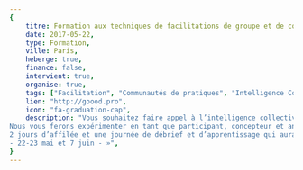 ```yaml
---
{
	titre: Formation aux techniques de facilitations de groupe et de communautés de pratiques,
	date: 2017-05-22,
	type: Formation,
	ville: Paris,
	heberge: true,
	finance: false,
	intervient: true,
	organise: true,
	tags: ["Facilitation", "Communautés de pratiques", "Intelligence Collective"],
	lien: "http://goood.pro",
	icon: "fa-graduation-cap",
	description: "Vous souhaitez faire appel à l’intelligence collective de votre équipe, vous voulez créer et animer des communautés de pratiques pour faire grandir vos équipes. 
Nous vous ferons expérimenter en tant que participant, concepteur et animateur, des outils d’intelligence collective. Nous vous transmettrons des clés pour créer et animer des communautés de pratiques.
2 jours d’affilée et une journée de débrief et d’apprentissage qui aura lieu 15 jours plus tard, le temps que vous expérimentiez dans la vie réelle. 
- 22-23 mai et 7 juin - »",
}
---
```

